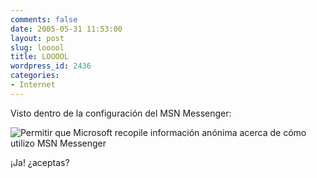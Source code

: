 ```yaml
---
comments: false
date: 2005-05-31 11:53:00
layout: post
slug: looool
title: LOOOOL
wordpress_id: 2436
categories:
- Internet
---
```


Visto dentro de la configuración del MSN Messenger:





![Permitir que Microsoft recopile información anónima acerca de cómo utilizo MSN Messenger](/images/microsoft/imagen-anonima.png)





¡Ja! ¿aceptas?
